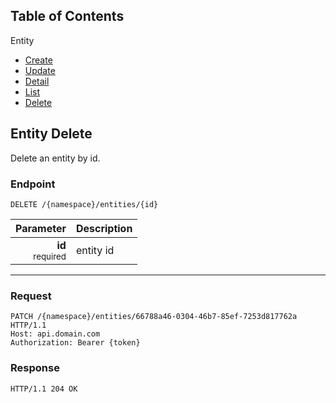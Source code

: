 ## Table of Contents

Entity
- [Create](./create.md)
- [Update](./update.md)
- [Detail](./detail.md)
- [List](./list.md)
- [Delete](./delete.md)

## Entity Delete

Delete an entity by id.

### Endpoint
```http
DELETE /{namespace}/entities/{id}
```

| Parameter | Description |
| ---: | --- |
| **id**<br><small>required</small> | entity id |

---

### Request
```http
PATCH /{namespace}/entities/66788a46-0304-46b7-85ef-7253d817762a HTTP/1.1
Host: api.domain.com
Authorization: Bearer {token}
```

### Response
```http
HTTP/1.1 204 OK
```
